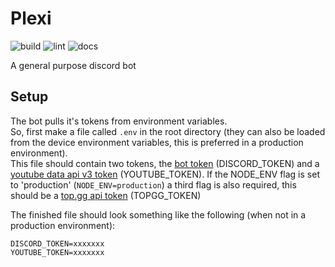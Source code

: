 # Plexi
![build](https://github.com/Nigecat/Plexi/workflows/build/badge.svg)
![lint](https://github.com/Nigecat/Plexi/workflows/lint/badge.svg)
![docs](https://github.com/Nigecat/Plexi/workflows/docs/badge.svg)

A general purpose discord bot


## Setup
The bot pulls it's tokens from environment variables.  
So, first make a file called `.env` in the root directory (they can also be loaded from the device environment variables, this is preferred in a production environment).  
This file should contain two tokens, the [bot token](https://discord.com/developers/applications) (DISCORD_TOKEN) and a [youtube data api v3 token](https://console.developers.google.com/apis/credentials) (YOUTUBE_TOKEN).
If the NODE_ENV flag is set to 'production' (`NODE_ENV=production`) a third flag is also required, this should be a [top.gg api token](https://top.gg/api/docs#mybots) (TOPGG_TOKEN)

The finished file should look something like the following (when not in a production environment):
```
DISCORD_TOKEN=xxxxxxx
YOUTUBE_TOKEN=xxxxxxx
```
